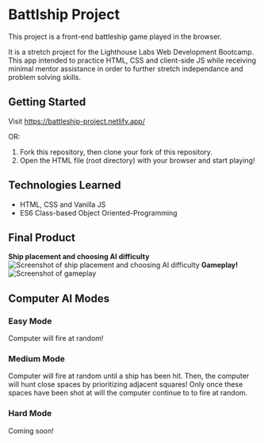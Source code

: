 # Battlship Project

This project is a front-end battleship game played in the browser.

It is a stretch project for the Lighthouse Labs Web Development Bootcamp. This app intended to practice HTML, CSS and client-side JS while receiving minimal mentor assistance in order to further stretch independance and problem solving skills.

## Getting Started

Visit https://battleship-project.netlify.app/

OR:

1. Fork this repository, then clone your fork of this repository.
2. Open the HTML file (root directory) with your browser and start playing!

## Technologies Learned

* HTML, CSS and Vanilla JS
* ES6 Class-based Object Oriented-Programming


## Final Product

**Ship placement and choosing AI difficulty**
![Screenshot of ship placement and choosing AI difficulty](https://github.com/mgibby91/battleship-project/blob/master/docs/battleship-ship-placement.png?raw=true)
**Gameplay!**
![Screenshot of gameplay](https://github.com/mgibby91/battleship-project/blob/master/docs/battleship-gameplay.png?raw=true)

## Computer AI Modes

### Easy Mode

Computer will fire at random!

### Medium Mode

Computer will fire at random until a ship has been hit. Then, the computer will hunt close spaces by prioritizing adjacent squares! Only once these spaces have been shot at will the computer continue to to fire at random.

### Hard Mode

Coming soon!



